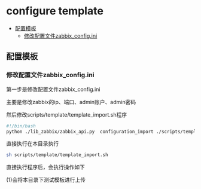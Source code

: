 # configure template

* [配置模板](#配置模板)
	* [修改配置文件zabbix_config.ini](#修改配置文件zabbix_configini)

## 配置模板

### 修改配置文件zabbix_config.ini

第一步是修改配置文件zabbix_config.ini 

主要是修改zabbix的ip、端口、admin账户、admin密码

然后修改scripts/template/template_import.sh程序

```bash
#!/bin/bash
python ./lib_zabbix/zabbix_api.py  configuration_import ./scripts/template/ceshi_templates.xml
``` 
直接执行在本目录执行 

```bash
sh scripts/template/template_import.sh
```
直接执行程序后，会执行操作如下

(1)会将本目录下测试模板进行上传
